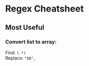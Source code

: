 # Regex Cheatsheet

## Most Useful<br/>
### Convert list to array:
Find: ```(.*)```<br/>
Replace: ```"$0",```<br/>
